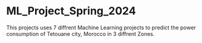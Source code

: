 # ML_Project_Spring_2024
This projects uses 7 diffrent Machine Learning projects to predict the power consumption of Tetouane city, Morocco in 3 diffrent Zones.
